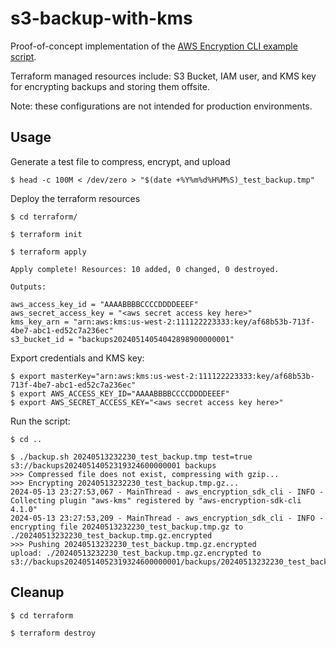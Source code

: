 # s3-backup-with-kms

Proof-of-concept implementation of the [AWS Encryption CLI example script](https://docs.aws.amazon.com/encryption-sdk/latest/developer-guide/crypto-cli-examples.html#cli-example-script).

Terraform managed resources include: S3 Bucket, IAM user, and KMS key for encrypting backups and storing them offsite.

Note: these configurations are not intended for production environments.

## Usage

Generate a test file to compress, encrypt, and upload

```text
$ head -c 100M < /dev/zero > "$(date +%Y%m%d%H%M%S)_test_backup.tmp"
```

Deploy the terraform resources

```text
$ cd terraform/

$ terraform init

$ terraform apply

Apply complete! Resources: 10 added, 0 changed, 0 destroyed.

Outputs:

aws_access_key_id = "AAAABBBBCCCCDDDDEEEF"
aws_secret_access_key = "<aws secret access key here>"
kms_key_arn = "arn:aws:kms:us-west-2:111122223333:key/af68b53b-713f-4be7-abc1-ed52c7a236ec"
s3_bucket_id = "backups20240514054042898900000001"
```

Export credentials and KMS key:

```text
$ export masterKey="arn:aws:kms:us-west-2:111122223333:key/af68b53b-713f-4be7-abc1-ed52c7a236ec"
$ export AWS_ACCESS_KEY_ID="AAAABBBBCCCCDDDDEEEF"
$ export AWS_SECRET_ACCESS_KEY="<aws secret access key here>"
```

Run the script:

```text
$ cd ..

$ ./backup.sh 20240513232230_test_backup.tmp test=true s3://backups20240514052319324600000001 backups
>>> Compressed file does not exist, compressing with gzip...
>>> Encrypting 20240513232230_test_backup.tmp.gz...
2024-05-13 23:27:53,067 - MainThread - aws_encryption_sdk_cli - INFO - Collecting plugin "aws-kms" registered by "aws-encryption-sdk-cli 4.1.0"
2024-05-13 23:27:53,209 - MainThread - aws_encryption_sdk_cli - INFO - encrypting file 20240513232230_test_backup.tmp.gz to ./20240513232230_test_backup.tmp.gz.encrypted
>>> Pushing 20240513232230_test_backup.tmp.gz.encrypted
upload: ./20240513232230_test_backup.tmp.gz.encrypted to s3://backups20240514052319324600000001/backups/20240513232230_test_backup.tmp.gz.encrypted
```

## Cleanup

```text
$ cd terraform

$ terraform destroy
```

